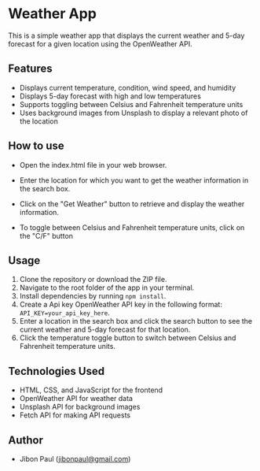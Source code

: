 # Weather App

This is a simple weather app that displays the current weather and 5-day forecast for a given location using the OpenWeather API.

## Features

- Displays current temperature, condition, wind speed, and humidity
- Displays 5-day forecast with high and low temperatures
- Supports toggling between Celsius and Fahrenheit temperature units
- Uses background images from Unsplash to display a relevant photo of the location

## How to use

- Open the index.html file in your web browser.

- Enter the location for which you want to get the weather information in the search box.

- Click on the "Get Weather" button to retrieve and display the weather information.

- To toggle between Celsius and Fahrenheit temperature units, click on the "C/F" button

## Usage

1. Clone the repository or download the ZIP file.
2. Navigate to the root folder of the app in your terminal.
3. Install dependencies by running `npm install`.
4. Create a Api key OpenWeather API key in the following format: `API_KEY=your_api_key_here`.
5. Enter a location in the search box and click the search button to see the current weather and 5-day forecast for that location.
6. Click the temperature toggle button to switch between Celsius and Fahrenheit temperature units.

## Technologies Used

- HTML, CSS, and JavaScript for the frontend
- OpenWeather API for weather data
- Unsplash API for background images
- Fetch API for making API requests

## Author

- Jibon Paul (jibonpaul@gmail.com)
